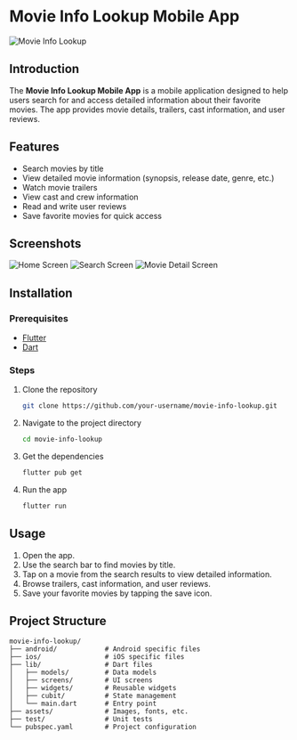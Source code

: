 # Movie Info Lookup Mobile App

![Movie Info Lookup](path/to/your/logo.png)

## Introduction
The **Movie Info Lookup Mobile App** is a mobile application designed to help users search for and access detailed information about their favorite movies. The app provides movie details, trailers, cast information, and user reviews.

## Features
- Search movies by title
- View detailed movie information (synopsis, release date, genre, etc.)
- Watch movie trailers
- View cast and crew information
- Read and write user reviews
- Save favorite movies for quick access

## Screenshots
![Home Screen](path/to/home_screen.png)
![Search Screen](path/to/search_screen.png)
![Movie Detail Screen](path/to/movie_detail_screen.png)

## Installation

### Prerequisites
- [Flutter](https://flutter.dev/docs/get-started/install)
- [Dart](https://dart.dev/get-dart)

### Steps
1. Clone the repository
    ```bash
    git clone https://github.com/your-username/movie-info-lookup.git
    ```
2. Navigate to the project directory
    ```bash
    cd movie-info-lookup
    ```
3. Get the dependencies
    ```bash
    flutter pub get
    ```
4. Run the app
    ```bash
    flutter run
    ```

## Usage
1. Open the app.
2. Use the search bar to find movies by title.
3. Tap on a movie from the search results to view detailed information.
4. Browse trailers, cast information, and user reviews.
5. Save your favorite movies by tapping the save icon.

## Project Structure
```plaintext
movie-info-lookup/
├── android/            # Android specific files
├── ios/                # iOS specific files
├── lib/                # Dart files
│   ├── models/         # Data models
│   ├── screens/        # UI screens
│   ├── widgets/        # Reusable widgets
│   ├── cubit/          # State management
│   └── main.dart       # Entry point
├── assets/             # Images, fonts, etc.
├── test/               # Unit tests
└── pubspec.yaml        # Project configuration
